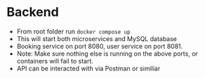 # Backend
+ From root folder run `docker compose up`
+ This will start both microservices and MySQL database
+ Booking service on port 8080, user service on port 8081.
+ Note: Make sure nothing else is running on the above ports, or containers will fail to start.
+ API can be interacted with via Postman or similiar
